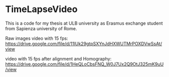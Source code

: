 # TimeLapseVideo

This is a code for my thesis at ULB university as Erasmus exchange student from Sapienza university of Rome.

Raw images video with 15 fps: https://drive.google.com/file/d/11lUk29gtpSXYnJdHXWUTMrPOXDVwSsAt/view 

video with 15 fps after alignment and Homography: https://drive.google.com/file/d/1HeQLoCbsFNQ_W0J7Ux2Q9OtJ325mK9uU/view
